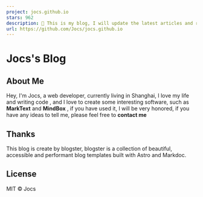 ```yaml
---
project: jocs.github.io
stars: 962
description: 💯 This is my blog, I will update the latest articles and resumes on it, and feel free to contact me
url: https://github.com/Jocs/jocs.github.io
---
```


Jocs's Blog
===========

About Me
--------

Hey, I'm Jocs, a web developer, currently living in Shanghai, I love my life and writing code , and I love to create some interesting software, such as **MarkText** and **MindBox** , if you have used it, I will be very honored, if you have any ideas to tell me, please feel free to **contact me**

Thanks
------

This blog is create by blogster, blogster is a collection of beautiful, accessible and performant blog templates built with Astro and Markdoc.

License
-------

MIT © Jocs
